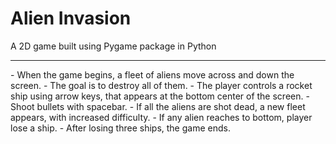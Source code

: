 # Alien Invasion

A 2D game built using Pygame package in Python

<hr>
- When the game begins, a fleet of aliens move across and down the screen.
- The goal is to destroy all of them.
- The player controls a rocket ship using arrow keys, that appears at the bottom center of the screen.
- Shoot bullets with spacebar.
- If all the aliens are shot dead, a new fleet appears, with increased difficulty.
- If any alien reaches to bottom, player lose a ship.
- After losing three ships, the game ends.
